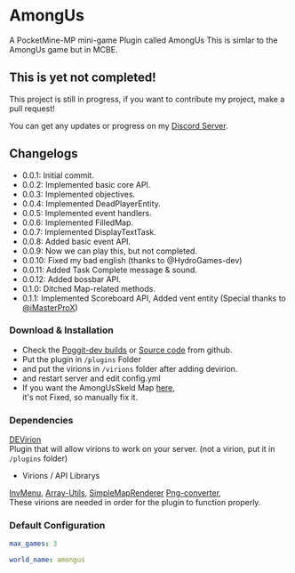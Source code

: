 # AmongUs

A PocketMine-MP mini-game Plugin called AmongUs
This is simlar to the AmongUs game but in MCBE.

## This is yet not completed!

This project is still in progress, if you want to contribute my project, make a pull request!

You can get any updates or progress on my [Discord Server](https://discord.gg/Py2vSwg3B3).


## Changelogs

- 0.0.1: Initial commit.
- 0.0.2: Implemented basic core API.
- 0.0.3: Implemented objectives.
- 0.0.4: Implemented DeadPlayerEntity.
- 0.0.5: Implemented event handlers.
- 0.0.6: Implemented FilledMap.
- 0.0.7: Implemented DisplayTextTask.
- 0.0.8: Added basic event API.
- 0.0.9: Now we can play this, but not completed.
- 0.0.10: Fixed my bad english (thanks to @HydroGames-dev)
- 0.0.11: Added Task Complete message & sound.
- 0.0.12: Added bossbar API.
- 0.1.0: Ditched Map-related methods.
- 0.1.1: Implemented Scoreboard API, Added vent entity (Special thanks to [@iMasterProX](https://github.com/iMasterProX))

### Download & Installation

- Check the [Poggit-dev builds](https://poggit.pmmp.io/ci/alvin0319/AmongUs) or [Source code](https://github.com/alvin0319/AmongUs/archive/master.zip) from github.
- Put the plugin in ``/plugins`` Folder
- and put the virions in ``/virions`` folder after adding devirion.
- and restart server and edit config.yml
- If you want the AmongUsSkeld Map [here](https://cdn.discordapp.com/attachments/773847823955263518/776089161765486613/world.zip),  
it's not Fixed, so manually fix it.

### Dependencies

[DEVirion](https://github.com/poggit/devirion)   
Plugin that will allow virions to work on your server. (not a virion, put it in ``/plugins`` folder)  

- Virions / API Librarys

[InvMenu](https://github.com/Muqsit/InvMenu),  [Array-Utils](https://github.com/PresentKim/array-utils), [SimpleMapRenderer](https://github.com/alvin0319/SimpleMapRenderer)  [Png-converter](https://github.com/PresentKim/png-converter),    
These virions are needed in order for the plugin to function properly.

### Default Configuration


```yaml
max_games: 3

world_name: amongus

